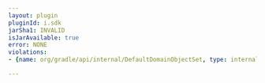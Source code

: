 ```yaml
---
layout: plugin
pluginId: i.sdk
jarSha1: INVALID
isJarAvailable: true
error: NONE
violations:
- {name: org/gradle/api/internal/DefaultDomainObjectSet, type: internal-api-usage}

---
```

